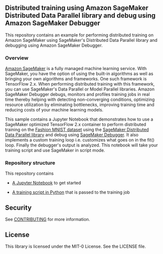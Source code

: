 ## Distributed training using Amazon SageMaker Distributed Data Parallel library and debug using Amazon SageMaker Debugger

This repository contains an example for performing distributed training on Amazon SageMaker using SageMaker's Distributed Data Parallel library and debugging using Amazon SageMaker Debugger.

### Overview

[Amazon SageMaker](https://aws.amazon.com/sagemaker/) is a fully managed machine learning service. With SageMaker, you have the option of using the built-in algorithms as well as bringing your own algorithms and frameworks. One such framework is TensorFlow 2.x. When performing distributed training with this framework, you can use SageMaker's Data Parallel or Model Parallel libraries. Amazon SageMaker Debugger debugs, monitors and profiles training jobs in real time thereby helping with detecting non-converging conditions, optimizing resource utilization by eliminating bottlenecks, improving training time and reducing costs of your machine learning models.

This sample contains a Jupyter Notebook that demonstrates how to use a SageMaker optimized TensorFlow 2.x container to perform distributed training on the [Fashion MNIST dataset](https://github.com/zalandoresearch/fashion-mnist) using the [SageMaker Distributed Data Parallel library](https://docs.aws.amazon.com/sagemaker/latest/dg/data-parallel.html) and debug using [SageMaker Debugger](https://docs.aws.amazon.com/sagemaker/latest/dg/train-debugger.html). It also implements a custom training loop i.e. customizes what goes on in the fit() loop. Finally the debugger's output is analyzed. This notebook will take your training script and use SageMaker in script mode.

### Repository structure

This repository contains

* [A Jupyter Notebook](https://github.com/aws-samples/amazon-sagemaker-dist-data-parallel-with-debugger/blob/main/notebooks/tf2_fashion_mnist_custom_smd_debugger.ipynb) to get started

* [A training script in Python](https://github.com/aws-samples/amazon-sagemaker-dist-data-parallel-with-debugger/blob/main/notebooks/scripts/train_tf2_fashion_mnist_custom_smd.py) that is passed to the training job

## Security

See [CONTRIBUTING](CONTRIBUTING.md#security-issue-notifications) for more information.

## License

This library is licensed under the MIT-0 License. See the LICENSE file.

